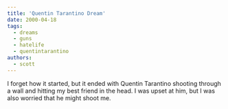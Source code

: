 ```yaml
---
title: 'Quentin Tarantino Dream'
date: 2000-04-18
tags:
  - dreams
  - guns
  - hatelife
  - quentintarantino
authors:
  - scott
---
```


I forget how it started, but it ended with Quentin Tarantino shooting through a wall and hitting my best friend in the head. I was upset at him, but I was also worried that he might shoot me.
